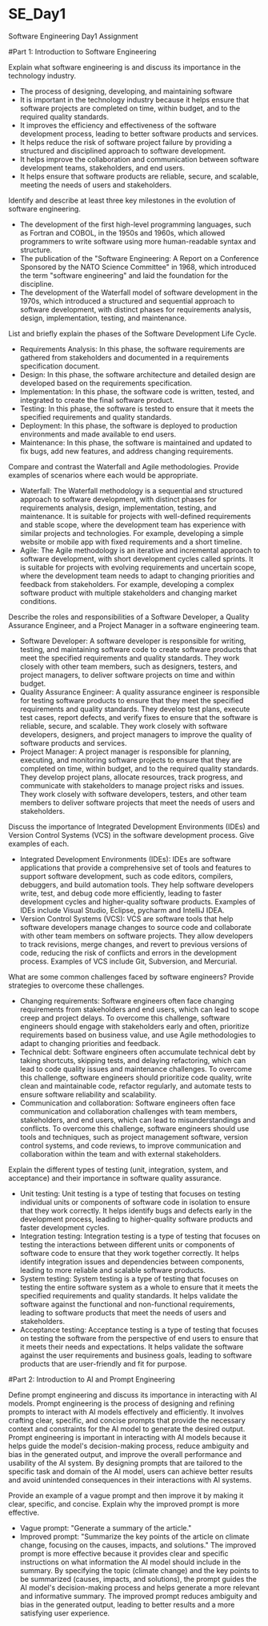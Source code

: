 # SE_Day1
Software Engineering Day1 Assignment

#Part 1: Introduction to Software Engineering

Explain what software engineering is and discuss its importance in the technology industry.
- The process of designing, developing, and maintaining software
- It is important in the technology industry because it helps ensure that software projects are completed on time, within budget, and to the required quality standards.
- It improves the efficiency and effectiveness of the software development process, leading to better software products and services.
- It helps reduce the risk of software project failure by providing a structured and disciplined approach to software development.
- It helps improve the collaboration and communication between software development teams, stakeholders, and end users.
- It helps ensure that software products are reliable, secure, and scalable, meeting the needs of users and stakeholders.

Identify and describe at least three key milestones in the evolution of software engineering.
- The development of the first high-level programming languages, such as Fortran and COBOL, in the 1950s and 1960s, which allowed programmers to write software using more human-readable syntax and structure.
- The publication of the "Software Engineering: A Report on a Conference Sponsored by the NATO Science Committee" in 1968, which introduced the term "software engineering" and laid the foundation for the discipline.
- The development of the Waterfall model of software development in the 1970s, which introduced a structured and sequential approach to software development, with distinct phases for requirements analysis, design, implementation, testing, and maintenance.

List and briefly explain the phases of the Software Development Life Cycle.
- Requirements Analysis: In this phase, the software requirements are gathered from stakeholders and documented in a requirements specification document.
- Design: In this phase, the software architecture and detailed design are developed based on the requirements specification.
- Implementation: In this phase, the software code is written, tested, and integrated to create the final software product.
- Testing: In this phase, the software is tested to ensure that it meets the specified requirements and quality standards.
- Deployment: In this phase, the software is deployed to production environments and made available to end users.
- Maintenance: In this phase, the software is maintained and updated to fix bugs, add new features, and address changing requirements.

Compare and contrast the Waterfall and Agile methodologies. Provide examples of scenarios where each would be appropriate.
- Waterfall: The Waterfall methodology is a sequential and structured approach to software development, with distinct phases for requirements analysis, design, implementation, testing, and maintenance. It is suitable for projects with well-defined requirements and stable scope, where the development team has experience with similar projects and technologies. For example, developing a simple website or mobile app with fixed requirements and a short timeline.
- Agile: The Agile methodology is an iterative and incremental approach to software development, with short development cycles called sprints. It is suitable for projects with evolving requirements and uncertain scope, where the development team needs to adapt to changing priorities and feedback from stakeholders. For example, developing a complex software product with multiple stakeholders and changing market conditions.

Describe the roles and responsibilities of a Software Developer, a Quality Assurance Engineer, and a Project Manager in a software engineering team.
- Software Developer: A software developer is responsible for writing, testing, and maintaining software code to create software products that meet the specified requirements and quality standards. They work closely with other team members, such as designers, testers, and project managers, to deliver software projects on time and within budget.
- Quality Assurance Engineer: A quality assurance engineer is responsible for testing software products to ensure that they meet the specified requirements and quality standards. They develop test plans, execute test cases, report defects, and verify fixes to ensure that the software is reliable, secure, and scalable. They work closely with software developers, designers, and project managers to improve the quality of software products and services.
- Project Manager: A project manager is responsible for planning, executing, and monitoring software projects to ensure that they are completed on time, within budget, and to the required quality standards. They develop project plans, allocate resources, track progress, and communicate with stakeholders to manage project risks and issues. They work closely with software developers, testers, and other team members to deliver software projects that meet the needs of users and stakeholders.

Discuss the importance of Integrated Development Environments (IDEs) and Version Control Systems (VCS) in the software development process. Give examples of each.
- Integrated Development Environments (IDEs): IDEs are software applications that provide a comprehensive set of tools and features to support software development, such as code editors, compilers, debuggers, and build automation tools. They help software developers write, test, and debug code more efficiently, leading to faster development cycles and higher-quality software products. Examples of IDEs include Visual Studio, Eclipse, pycharm and IntelliJ IDEA.
- Version Control Systems (VCS): VCS are software tools that help software developers manage changes to source code and collaborate with other team members on software projects. They allow developers to track revisions, merge changes, and revert to previous versions of code, reducing the risk of conflicts and errors in the development process. Examples of VCS include Git, Subversion, and Mercurial.

What are some common challenges faced by software engineers? Provide strategies to overcome these challenges.
- Changing requirements: Software engineers often face changing requirements from stakeholders and end users, which can lead to scope creep and project delays. To overcome this challenge, software engineers should engage with stakeholders early and often, prioritize requirements based on business value, and use Agile methodologies to adapt to changing priorities and feedback.
- Technical debt: Software engineers often accumulate technical debt by taking shortcuts, skipping tests, and delaying refactoring, which can lead to code quality issues and maintenance challenges. To overcome this challenge, software engineers should prioritize code quality, write clean and maintainable code, refactor regularly, and automate tests to ensure software reliability and scalability.
- Communication and collaboration: Software engineers often face communication and collaboration challenges with team members, stakeholders, and end users, which can lead to misunderstandings and conflicts. To overcome this challenge, software engineers should use tools and techniques, such as project management software, version control systems, and code reviews, to improve communication and collaboration within the team and with external stakeholders.

Explain the different types of testing (unit, integration, system, and acceptance) and their importance in software quality assurance.
- Unit testing: Unit testing is a type of testing that focuses on testing individual units or components of software code in isolation to ensure that they work correctly. It helps identify bugs and defects early in the development process, leading to higher-quality software products and faster development cycles.
- Integration testing: Integration testing is a type of testing that focuses on testing the interactions between different units or components of software code to ensure that they work together correctly. It helps identify integration issues and dependencies between components, leading to more reliable and scalable software products.
- System testing: System testing is a type of testing that focuses on testing the entire software system as a whole to ensure that it meets the specified requirements and quality standards. It helps validate the software against the functional and non-functional requirements, leading to software products that meet the needs of users and stakeholders.
- Acceptance testing: Acceptance testing is a type of testing that focuses on testing the software from the perspective of end users to ensure that it meets their needs and expectations. It helps validate the software against the user requirements and business goals, leading to software products that are user-friendly and fit for purpose.

#Part 2: Introduction to AI and Prompt Engineering

Define prompt engineering and discuss its importance in interacting with AI models.
Prompt engineering is the process of designing and refining prompts to interact with AI models effectively and efficiently. It involves crafting clear, specific, and concise prompts that provide the necessary context and constraints for the AI model to generate the desired output. Prompt engineering is important in interacting with AI models because it helps guide the model's decision-making process, reduce ambiguity and bias in the generated output, and improve the overall performance and usability of the AI system. By designing prompts that are tailored to the specific task and domain of the AI model, users can achieve better results and avoid unintended consequences in their interactions with AI systems.

Provide an example of a vague prompt and then improve it by making it clear, specific, and concise. Explain why the improved prompt is more effective.
- Vague prompt: "Generate a summary of the article."
- Improved prompt: "Summarize the key points of the article on climate change, focusing on the causes, impacts, and solutions."
The improved prompt is more effective because it provides clear and specific instructions on what information the AI model should include in the summary. By specifying the topic (climate change) and the key points to be summarized (causes, impacts, and solutions), the prompt guides the AI model's decision-making process and helps generate a more relevant and informative summary. The improved prompt reduces ambiguity and bias in the generated output, leading to better results and a more satisfying user experience.
